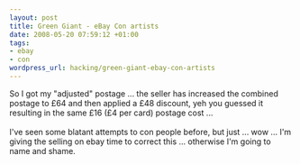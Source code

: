 ```yaml
--- 
layout: post
title: Green Giant - eBay Con artists
date: 2008-05-20 07:59:12 +01:00
tags: 
- ebay
- con
wordpress_url: hacking/green-giant-ebay-con-artists
---
```

<div style=''>So I got my "adjusted" postage ... the seller has increased the
combined postage to £64 and then applied a £48 discount, yeh you
guessed it resulting in the same £16 (£4 per card) postage cost ...<br /><br />I've
seen some blatant attempts to con people before, but just ... wow ...
I'm giving the selling on ebay time to correct this ... otherwise I'm
going to name and shame.<br /></div>
